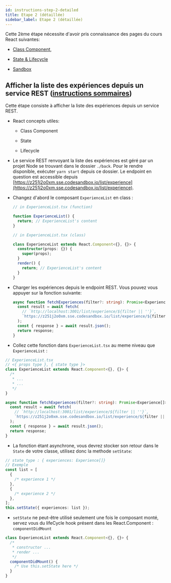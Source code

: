 ```yaml
---
id: instructions-step-2-detailed
title: Etape 2 (détaillée)
sidebar_label: Etape 2 (détaillée)
---
```


Cette 2ème étape nécessite d'avoir pris connaissance des pages du cours React suivantes:

- [Class Component](../react-class-component),
- [State & Lifecycle](../react/react-state-and-lifecycle)

- [Sandbox](https://codesandbox.io/s/github/reactlab-dev/reactlab/tree/step-2/lab/front)

## Afficher la liste des expériences depuis un service REST ([instructions sommaires](./step-2-summary.md))

Cette étape consiste à afficher la liste des expériences depuis un service REST.

- React concepts utiles:

  - Class Component

  - State

  - Lifecycle

- Le service REST renvoyant la liste des expériences est géré par un projet Node se trouvant dans le dossier `./back`. Pour le rendre disponible, exécuter `yarn start` depuis ce dossier. Le endpoint en question est accessible depuis [https://z251j2o0xm.sse.codesandbox.io/list/experience](https://z251j2o0xm.sse.codesandbox.io/list/experience).

- Changez d'abord le composant `ExperienceList` en class :

  ```ts
  // in ExperienceList.tsx (function)

  function ExperienceList() {
    return; // ExperienceList's content
  }
  ```

  ```ts
  // in ExperienceList.tsx (class)

  class ExperienceList extends React.Component<{}, {}> {
    constructor(props: {}) {
      super(props);
    }
    render() {
      return; // ExperienceList's content
    }
  }
  ```

- Charger les expériences depuis le endpoint REST. Vous pouvez vous appuyer sur la fonction suivante:

  ```typescript
  async function fetchExperiences(filter?: string): Promise<Experience[]> {
    const result = await fetch(
      // `http://localhost:3001/list/experience/${filter || ''}`,
      `https://z251j2o0xm.sse.codesandbox.io/list/experience/${filter || ''}`,
    );
    const { response } = await result.json();
    return response;
  }
  ```

- Collez cette fonction dans `ExperienceList.tsx` au meme niveau que `ExperienceList` :

```ts
// ExperienceList.tsx
// <{ props type }, { state type }>
class ExperienceList extends React.Component<{}, {}> {
  /*
   * ...
   * ...
   */
}

async function fetchExperiences(filter?: string): Promise<Experience[]> {
  const result = await fetch(
    // `http://localhost:3001/list/experience/${filter || ''}`,
    `https://z251j2o0xm.sse.codesandbox.io/list/experience/${filter || ''}`,
  );
  const { response } = await result.json();
  return response;
}
```

- La fonction étant asynchrone, vous devrez stocker son retour dans le `State` de votre classe, utilisez donc la methode `setState`:

```ts
// state type : { experiences: Experience[]}
// Exemple
const list = [
  {
    /* experience 1 */
  },
  {
    /* experience 2 */
  },
];
this.setState({ experiences: list });
```

- `setState` ne peut-être utilisé seulement une fois le composant monté, servez vous du lifeCycle hook présent dans les React.Component : `componentDidMount`

```ts
class ExperienceList extends React.Component<{}, {}> {
  /*
   * constructor ...
   * render ...
   */
  componentDidMount() {
    /* Use this.setState here */
  }
}
```
